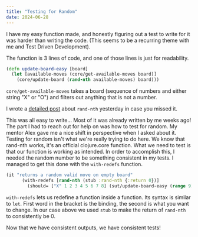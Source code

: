 ```yaml
---
title: "Testing for Random"
date: 2024-06-28
---
```


I have my easy function made, and honestly figuring out a test to write for it was harder than writing the code. (This
seems to be a recurring theme with me and Test Driven Development).

The function is 3 lines of code, and one of those lines is just for readability.

```clojure
(defn update-board-easy [board]
  (let [available-moves (core/get-available-moves board)]
    (core/update-board (rand-nth available-moves) board)))
```

`core/get-available-moves` takes a board (sequence of numbers and either string "X" or "O") and filters out anything 
that is not a number.

I wrote a [detailed post](https://scoopsies.github.io/finding-clojure/2024/06/27/rand-nth.html "rand-nth") about 
`rand-nth` yesterday in case you missed it.


This was all easy to write... Most of it was already written by me weeks ago! The part I had to reach out for help on
was how to test for random. My mentor Alex gave me a nice shift in perspective when I asked about it. Testing for random
isn't what we're really trying to do here. We know that rand-nth works, it's an official clojure.core function. What we
need to test is that our function is working as intended. In order to accomplish this, I needed the random number to be
something consistent in my tests. I managed to get this done with the `with-redefs` function.

```clojure
(it "returns a random valid move on empty board"
      (with-redefs [rand-nth (stub :rand-nth {:return 0})]
        (should= ["X" 1 2 3 4 5 6 7 8] (sut/update-board-easy (range 9)))))
```

`with-redefs` lets us redefine a function inside a function. Its syntax is similar to `let`. First word in the bracket
is the binding, the second is what you want to change. In our case above we used `stub` to make the return of `rand-nth`
to consistently be 0.

Now that we have consistent outputs, we have consistent tests!

